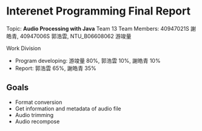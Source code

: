 # Interenet Programming Final Report
Topic: **Audio Processing with Java**
Team 13
Team Members: 40947021S 謝皓青, 40947006S 郭浩雲, NTU_B06608062 游竣量

Work Division
- Program developing: 游竣量 80%, 郭浩雲 10%, 謝皓青 10%
- Report: 郭浩雲 65%, 謝皓青 35%

## Goals
- Format conversion
- Get information and metadata of audio file
- Audio trimming
- Audio recompose
